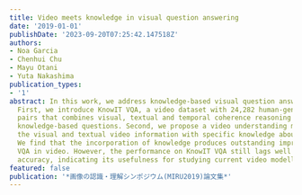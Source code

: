 ```yaml
---
title: Video meets knowledge in visual question answering
date: '2019-01-01'
publishDate: '2023-09-20T07:25:42.147518Z'
authors:
- Noa Garcia
- Chenhui Chu
- Mayu Otani
- Yuta Nakashima
publication_types:
- '1'
abstract: In this work, we address knowledge-based visual question answering in videos.
  First, we introduce KnowIT VQA, a video dataset with 24,282 human-generated question-answer
  pairs that combines visual, textual and temporal coherence reasoning together with
  knowledge-based questions. Second, we propose a video understanding model by combining
  the visual and textual video information with specific knowledge about the dataset.
  We find that the incorporation of knowledge produces outstanding improvements for
  VQA in video. However, the performance on KnowIT VQA still lags well behind human
  accuracy, indicating its usefulness for studying current video modelling limitations.
featured: false
publication: '*画像の認識・理解シンポジウム(MIRU2019)論文集*'
---
```


